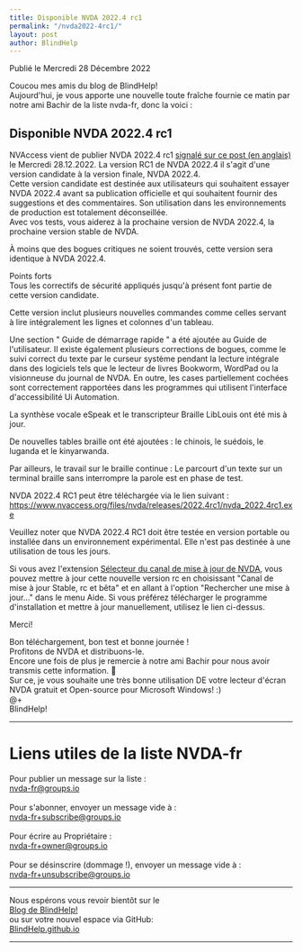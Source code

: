 ```yaml
---
title: Disponible NVDA 2022.4 rc1
permalink: "/nvda2022-4rc1/"
layout: post
author: BlindHelp
---
```


<footer>Publié le Mercredi 28 Décembre 2022</footer>


Coucou mes amis du blog de BlindHelp!    
Aujourd'hui, je vous apporte une nouvelle toute fraîche fournie ce matin par notre ami Bachir de la liste nvda-fr, donc la voici :    

## Disponible NVDA 2022.4 rc1
NVAccess vient de publier NVDA 2022.4 rc1 [signalé sur ce post (en anglais)](https://www.nvaccess.org/post/nvda-2022-4rc1/) le Mercredi 28.12.2022. La version RC1 de NVDA 2022.4 il s'agit d'une version candidate à la version finale, NVDA 2022.4.    
Cette version candidate est destinée aux utilisateurs qui souhaitent essayer NVDA 2022.4 avant sa publication officielle et qui souhaitent fournir des suggestions et des commentaires. Son utilisation dans les environnements de production est totalement déconseillée.    
Avec vos tests, vous aiderez à la prochaine version de NVDA 2022.4, la prochaine version stable de NVDA.    

À moins que des bogues critiques ne soient trouvés, cette version sera identique à NVDA 2022.4.    

Points forts    
Tous les correctifs de sécurité appliqués jusqu'à présent font partie de cette version candidate.

Cette version inclut plusieurs nouvelles commandes comme celles servant à lire intégralement les lignes et colonnes d'un tableau.

Une section " Guide de démarrage rapide " a été ajoutée au Guide de l'utilisateur. Il existe également plusieurs corrections de bogues, comme le suivi correct du texte par le curseur système pendant la lecture intégrale dans des logiciels tels que le lecteur de livres Bookworm, WordPad ou la visionneuse du journal de NVDA. En outre, les cases partiellement cochées sont correctement rapportées dans les programmes qui utilisent l'interface d'accessibilité Ui Automation.

La synthèse vocale eSpeak et le transcripteur Braille LibLouis ont été mis à jour.

De nouvelles tables braille ont été ajoutées : le chinois, le suédois, le luganda et le kinyarwanda.

Par ailleurs, le travail sur le braille continue : Le parcourt d'un texte sur un terminal braille sans interrompre la parole est en phase de test.

NVDA 2022.4 RC1 peut être téléchargée via le lien suivant : <https://www.nvaccess.org/files/nvda/releases/2022.4rc1/nvda_2022.4rc1.exe>

Veuillez noter que NVDA 2022.4 RC1 doit être testée en version portable ou installée dans un environnement expérimental. Elle n'est pas destinée à une utilisation de tous les jours.    

Si vous avez l'extension [Sélecteur du canal de mise à jour de NVDA](https://blindhelp.github.io/updateChannel/), vous pouvez mettre à jour cette nouvelle version rc en choisissant "Canal de mise à jour Stable, rc et bêta" et en allant à l'option "Rechercher une mise à jour..." dans le menu Aide. Si vous préférez télécharger le programme d'installation et mettre à jour manuellement, utilisez le lien ci-dessus.

Merci!  

Bon téléchargement, bon test et bonne journée !    
Profitons de NVDA et distribuons-le.    
Encore une fois de plus je remercie à notre ami Bachir pour nous avoir transmis cette information. 🤝    
Sur ce, je vous souhaite une très bonne utilisation DE votre lecteur d'écran NVDA gratuit et Open-source pour Microsoft Windows! :)    
@+    
BlindHelp!    

---

# Liens utiles de la liste NVDA-fr #

Pour publier un message sur la liste :    
[nvda-fr@groups.io](mailto:nvda-fr@groups.io)    
<br>
Pour s'abonner, envoyer un message vide à :    
[nvda-fr+subscribe@groups.io](mailto:nvda-fr+subscribe@groups.io)    
<br>
Pour écrire au Propriétaire :    
[nvda-fr+owner@groups.io](mailto:nvda-fr+owner@groups.io)    
<br>
Pour se désinscrire (dommage !), envoyer un message vide à :    
[nvda-fr+unsubscribe@groups.io](mailto:nvda-fr+unsubscribe@groups.io)    

---

Nous espérons vous revoir bientôt sur le      
[Blog de BlindHelp!](http://blindhelp.blogspot.fr/)                    
ou sur  votre nouvel espace via GitHub:                     
[BlindHelp.github.io](https://blindhelp.github.io)                    

---